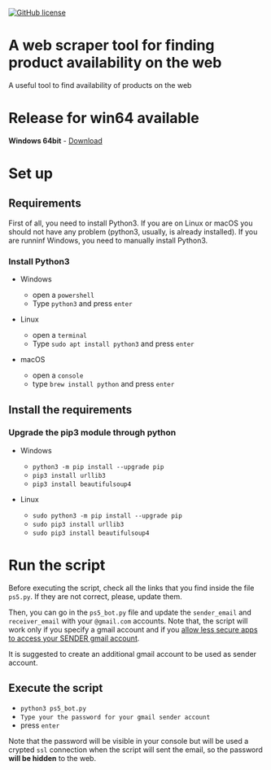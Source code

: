 [![GitHub license](https://img.shields.io/badge/license-gpl-blue.svg)](https://raw.githubusercontent.com/fpacenza/web_scraper/main/LICENSE?token=AE7JDJALMZIYKRWFJPKRREDAGBLEQ)
<!-- [![GitHub release](https://img.shields.io/github/release/fpacenza/web_scraper.svg)](https://github.com/fpacenza/web_scraper/releases/latest) -->
<!-- [![GitHub issues](https://img.shields.io/github/issues/fpacenza/web_scraper.svg)](https://github.com/fpacenza/web_scraper/issues) -->

# A web scraper tool for finding product availability on the web

A useful tool to find availability of products on the web
# Release for win64 available
**Windows 64bit** - [Download](https://github.com/fpacenza/web_scraper/releases/download/v1.0.0/win64.zip)

# Set up
## Requirements
First of all, you need to install Python3. If you are on Linux or macOS you should not have any problem (python3, usually, is already installed). If you are runninf Windows, you need to manually install Python3.

### Install Python3 
- Windows
  - open a `powershell`
  - Type `python3` and press `enter`

- Linux
  - open a `terminal`
  - Type `sudo apt install python3` and press `enter`

- macOS
  - open a `console`
  - type `brew install python` and press `enter`


## Install the requirements
### Upgrade the pip3 module through python

- Windows
  - `python3 -m pip install --upgrade pip`
  - `pip3 install urllib3`
  - `pip3 install beautifulsoup4`

- Linux
  - `sudo python3 -m pip install --upgrade pip`
  - `sudo pip3 install urllib3`
  - `sudo pip3 install beautifulsoup4`

# Run the script
Before executing the script, check all the links that you find inside the file `ps5.py`. If they are not correct, please, update them.

Then, you can go in the `ps5_bot.py` file and update the `sender_email` and `receiver_email` with your `@gmail.com` accounts. Note that, the script will work only if you specify a gmail account and if you [allow less secure apps to access your SENDER gmail account](https://support.google.com/accounts/answer/6010255?hl=en). 

It is suggested to create an additional gmail account to be used as sender account.

## Execute the script
 - `python3 ps5_bot.py`
 - `Type your the password for your gmail sender account`
 - press `enter`

 Note that the password will be visible in your console but will be used a crypted `ssl` connection when the script will sent the email, so the password **will be hidden** to the web. 
